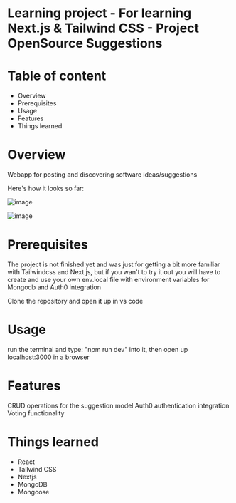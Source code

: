 # Learning project - For learning Next.js & Tailwind CSS - Project OpenSource Suggestions

# Table of content

- Overview
- Prerequisites
- Usage
- Features
- Things learned

# Overview

Webapp for posting and discovering software ideas/suggestions

Here's how it looks so far:

![image](https://github.com/IanStroemkjaerJensen/oss-app/assets/82367076/a3cbdc66-17cf-43ab-b8f6-4011d4e31544)

![image](https://github.com/IanStroemkjaerJensen/oss-app/assets/82367076/cd9dce57-a97f-4b5b-b9c1-934aff831ac8)

# Prerequisites

The project is not finished yet and was just for getting a bit more familiar with Tailwindcss and Next.js, but if you wan't to try it out you will have to create and use your own env.local file with environment variables for Mongodb and Auth0 integration

Clone the repository and open it up in vs code

# Usage

run the terminal and type: "npm run dev" into it, then open up localhost:3000 in a browser

# Features

CRUD operations for the suggestion model
Auth0 authentication integration
Voting functionality

# Things learned

- React
- Tailwind CSS
- Nextjs
- MongoDB
- Mongoose
